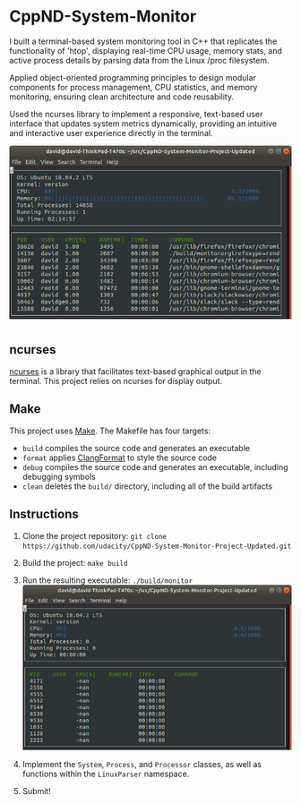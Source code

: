 # CppND-System-Monitor

I built a terminal-based system monitoring tool in C++ that replicates the functionality of 'htop', displaying real-time CPU usage, memory stats, and active process details by parsing data from the Linux /proc filesystem.

Applied object-oriented programming principles to design modular components for process management, CPU statistics, and memory monitoring, ensuring clean architecture and code reusability.

Used the ncurses library to implement a responsive, text-based user interface that updates system metrics dynamically, providing an intuitive and interactive user experience directly in the terminal.

![System Monitor](images/monitor.png)

#

## ncurses
[ncurses](https://www.gnu.org/software/ncurses/) is a library that facilitates text-based graphical output in the terminal. This project relies on ncurses for display output.




## Make
This project uses [Make](https://www.gnu.org/software/make/). The Makefile has four targets:
* `build` compiles the source code and generates an executable
* `format` applies [ClangFormat](https://clang.llvm.org/docs/ClangFormat.html) to style the source code
* `debug` compiles the source code and generates an executable, including debugging symbols
* `clean` deletes the `build/` directory, including all of the build artifacts

## Instructions

1. Clone the project repository: `git clone https://github.com/udacity/CppND-System-Monitor-Project-Updated.git`

2. Build the project: `make build`

3. Run the resulting executable: `./build/monitor`
![Starting System Monitor](images/starting_monitor.png)

5. Implement the `System`, `Process`, and `Processor` classes, as well as functions within the `LinuxParser` namespace.

6. Submit!
